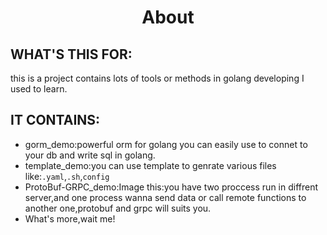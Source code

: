 # <center>About</center>

## WHAT'S THIS FOR:
this is a project contains lots of tools or methods in golang developing I used to learn.

## IT CONTAINS:
* gorm_demo:powerful orm for golang you can easily use to connet to your db and write sql in golang.
* template_demo:you can use template to genrate various files like:`.yaml`,`.sh`,`config`
* ProtoBuf-GRPC_demo:Image this:you have two proccess run in diffrent server,and one process wanna send data or call remote functions to another one,protobuf and grpc will suits you.
*  What's more,wait me!